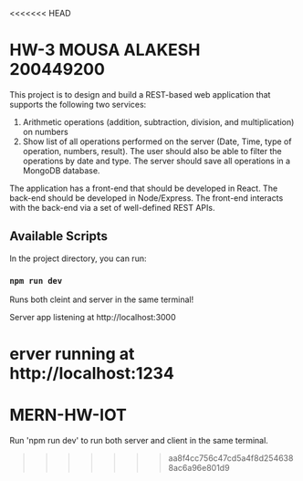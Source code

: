 <<<<<<< HEAD
# HW-3 MOUSA ALAKESH 200449200

This project is to design and build a REST-based web application that supports the following two services: 
1. Arithmetic operations (addition, subtraction, division, and multiplication) on numbers 
2. Show list of all operations performed on the server (Date, Time, type of operation, numbers, result). The user should also be able to filter the operations by date and type. The server should save all operations in a MongoDB database. 

The application has a front-end that should be developed in React. The back-end should be developed in Node/Express. The front-end interacts with the back-end via a set of well-defined REST APIs.

## Available Scripts

In the project directory, you can run:

### `npm run dev`

Runs both cleint and server in the same terminal!

Server app listening at http://localhost:3000

erver running at http://localhost:1234 
=======
# MERN-HW-IOT

Run 'npm run dev' to run both server and client in the same terminal.
>>>>>>> aa8f4cc756c47cd5a4f8d2546388ac6a96e801d9
